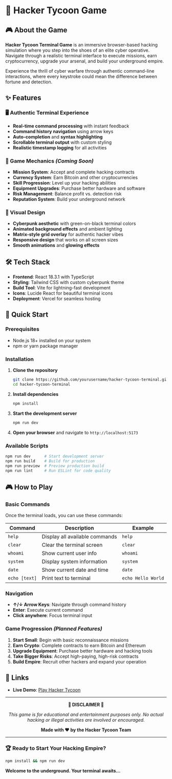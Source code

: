 # 🚀 Hacker Tycoon Game

## 🎮 About the Game

**Hacker Tycoon Terminal Game** is an immersive browser-based hacking simulation where you step into the shoes of an elite cyber operative. Navigate through a realistic terminal interface to execute missions, earn cryptocurrency, upgrade your arsenal, and build your underground empire.

Experience the thrill of cyber warfare through authentic command-line interactions, where every keystroke could mean the difference between fortune and detection.

## ✨ Features

### 🖥️ Authentic Terminal Experience
- **Real-time command processing** with instant feedback
- **Command history navigation** using arrow keys
- **Auto-completion** and **syntax highlighting**
- **Scrollable terminal output** with custom styling
- **Realistic timestamp logging** for all activities

### 🎯 Game Mechanics *(Coming Soon)*
- **Mission System**: Accept and complete hacking contracts
- **Currency System**: Earn Bitcoin and other cryptocurrencies
- **Skill Progression**: Level up your hacking abilities
- **Equipment Upgrades**: Purchase better hardware and software
- **Risk Management**: Balance profit vs. detection risk
- **Reputation System**: Build your underground network

### 🎨 Visual Design
- **Cyberpunk aesthetic** with green-on-black terminal colors
- **Animated background effects** and ambient lighting
- **Matrix-style grid overlay** for authentic hacker vibes
- **Responsive design** that works on all screen sizes
- **Smooth animations** and **glowing effects**

## 🛠️ Tech Stack

- **Frontend**: React 18.3.1 with TypeScript
- **Styling**: Tailwind CSS with custom cyberpunk theme
- **Build Tool**: Vite for lightning-fast development
- **Icons**: Lucide React for beautiful terminal icons
- **Deployment**: Vercel for seamless hosting

## 🚀 Quick Start

### Prerequisites
- Node.js 18+ installed on your system
- npm or yarn package manager

### Installation

1. **Clone the repository**
   ```bash
   git clone https://github.com/yourusername/hacker-tycoon-terminal.git
   cd hacker-tycoon-terminal
   ```

2. **Install dependencies**
   ```bash
   npm install
   ```

3. **Start the development server**
   ```bash
   npm run dev
   ```

4. **Open your browser** and navigate to `http://localhost:5173`

### Available Scripts

```bash
npm run dev      # Start development server
npm run build    # Build for production
npm run preview  # Preview production build
npm run lint     # Run ESLint for code quality
```

## 🎮 How to Play

### Basic Commands
Once the terminal loads, you can use these commands:

| Command | Description | Example |
|---------|-------------|---------|
| `help` | Display all available commands | `help` |
| `clear` | Clear the terminal screen | `clear` |
| `whoami` | Show current user info | `whoami` |
| `system` | Display system information | `system` |
| `date` | Show current date and time | `date` |
| `echo [text]` | Print text to terminal | `echo Hello World` |

### Navigation
- **↑/↓ Arrow Keys**: Navigate through command history
- **Enter**: Execute current command
- **Click anywhere**: Focus terminal input

### Game Progression *(Planned Features)*
1. **Start Small**: Begin with basic reconnaissance missions
2. **Earn Crypto**: Complete contracts to earn Bitcoin and Ethereum
3. **Upgrade Equipment**: Purchase better hardware and hacking tools
4. **Take Bigger Risks**: Accept high-paying, high-risk contracts
5. **Build Empire**: Recruit other hackers and expand your operation

## 🔗 Links

- **Live Demo**: [Play Hacker Tycoon](https://hackertycoon.vercel.app/)

---

<div align="center">

**🚨 DISCLAIMER 🚨**

*This game is for educational and entertainment purposes only. No actual hacking or illegal activities are involved or encouraged.*

**Made with ❤️ by the Hacker Tycoon Team**

</div>

---

### 🏆 Ready to Start Your Hacking Empire?

```bash
npm install && npm run dev
```

**Welcome to the underground. Your terminal awaits...**
